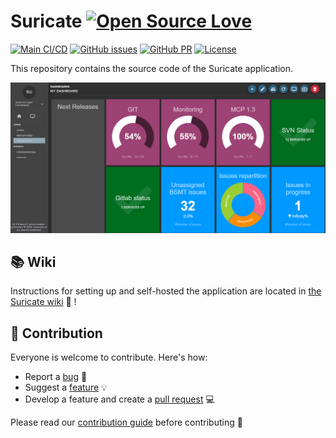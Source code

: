 # Suricate [![Open Source Love](https://badges.frapsoft.com/os/v3/open-source-150x25.png?v=103)](https://github.com/ellerbrock/open-source-badges/)

[![Main CI/CD](https://github.com/michelin/suricate/actions/workflows/main_cicd.yml/badge.svg?branch=dev)](https://github.com/michelin/suricate/actions/workflows/main_cicd.yml)
[![GitHub issues](https://img.shields.io/github/issues/michelin/suricate.svg)](https://github.com/michelin/suricate/issues/)
[![GitHub PR](https://img.shields.io/github/issues-pr/michelin/suricate.svg)](https://github.com/michelin/suricate/pulls/)
[![License](https://img.shields.io/badge/License-Apache%202.0-blue.svg)](https://opensource.org/licenses/Apache-2.0)

This repository contains the source code of the Suricate application.

![Suricate dashboard developer environment](readme/dashboard.png)

## 📚 Wiki

Instructions for setting up and self-hosted the application are located in [the Suricate wiki](https://github.com/suricate-io/suricate/wiki) 🙌 !

## :beers: Contribution

Everyone is welcome to contribute. Here's how:

- Report a [bug](https://github.com/michelin/suricate/issues/new?assignees=&labels=bug&template=bug_report.md&title=) 🐛
- Suggest a [feature](https://github.com/michelin/suricate/issues/new?assignees=&labels=enhancement%2C+new+feature&template=feature_request.md&title=) 💡
- Develop a feature and create a [pull request](https://github.com/michelin/suricate/pulls) 💻

Please read our [contribution guide](https://github.com/michelin/suricate/blob/dev/CONTRIBUTING.md) before contributing 🙏
